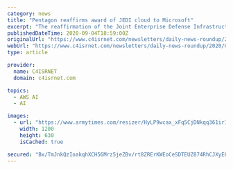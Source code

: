 ```yaml
---
category: news
title: "Pentagon reaffirms award of JEDI cloud to Microsoft"
excerpt: "The reaffirmation of the Joint Enterprise Defense Infrastructure cloud contract to Microsoft comes after the DoD asked a federal judge in March for several months to reconsider a specific data storage evaluation of its award to the tech giant after Amazon Web Services alleged the department made six technical evaluation errors during the source-selection process."
publishedDateTime: 2020-09-04T18:59:00Z
originalUrl: "https://www.c4isrnet.com/newsletters/daily-news-roundup/2020/09/04/pentagon-reaffirms-award-of-jedi-cloud-to-microsoft/"
webUrl: "https://www.c4isrnet.com/newsletters/daily-news-roundup/2020/09/04/pentagon-reaffirms-award-of-jedi-cloud-to-microsoft/"
type: article

provider:
  name: C4ISRNET
  domain: c4isrnet.com

topics:
  - AWS AI
  - AI

images:
  - url: "https://www.armytimes.com/resizer/HyLP9wcax_xFq5CjDNkqq361irI=/1200x630/filters:quality(100)/cloudfront-us-east-1.images.arcpublishing.com/mco/3C3TZKWYQBDOBBQL537ZWIEBRU.net635951117343721156"
    width: 1200
    height: 630
    isCached: true

secured: "Bx/TmJnkQzIoakqhXCH56Mrz5jeZBv/rt8ZRErKWEoCeSDTEUZ874RhCJXyE8WdcJOJ2/xwqGF+OeJxCGiySee3sz+q5r3YdlPZWUwCt1FV7X3gW7FlPQMI6Egwy81NttXssuXcwTCUSgx3F4xh1uudZ8czPcudnVWNyfgdVkEuCDw9wnfc+85JfC4Y6r/CF7nROgzF6HRvrs92Ueq/BaEmj/i6bJvwTYgwU5OVNeeTDGWMgZ8QxILbqNDdXF47R7lU16gcK8gRStQSImjqG6MUUe5HX0873dAcJNepJ7SbQUOh2VK25UDvptW0qkga+HH8zZ5Kr5R/XoDE7nkWUG5cjjCJPyRGSN/EeXhqRiJ4=;LcvIvNyRgxP5VuayCl7Sug=="
---
```


